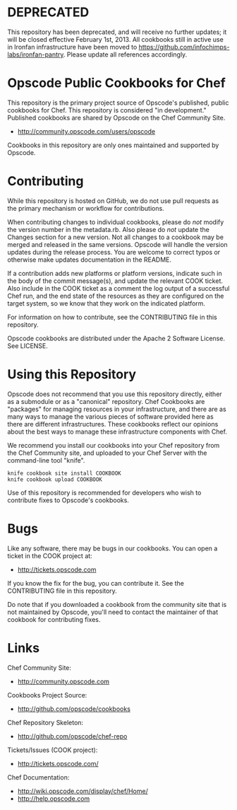 DEPRECATED
==========

This repository has been deprecated, and will receive no further updates; it will be closed effective February 1st, 2013. All cookbooks still in active use in Ironfan infrastructure have been moved to https://github.com/infochimps-labs/ironfan-pantry. Please update all references accordingly.


Opscode Public Cookbooks for Chef
=================================

This repository is the primary project source of Opscode's published, public cookbooks for Chef. This repository is considered "in development." Published cookbooks are shared by Opscode on the Chef Community Site.

* http://community.opscode.com/users/opscode

Cookbooks in this repository are only ones maintained and supported by Opscode.

Contributing
============

While this repository is hosted on GitHub, we do not use pull requests as the primary mechanism or workflow for contributions.

When contributing changes to individual cookbooks, please do _not_ modify the version number in the metadata.rb. Also please do _not_ update the Changes section for a new version. Not all changes to a cookbook may be merged and released in the same versions. Opscode will handle the version updates during the release process. You are welcome to correct typos or otherwise make updates documentation in the README.

If a contribution adds new platforms or platform versions, indicate such in the body of the commit message(s), and update the relevant COOK ticket. Also include in the COOK ticket as a comment the log output of a successful Chef run, and the end state of the resources as they are configured on the target system, so we know that they work on the indicated platform.

For information on how to contribute, see the CONTRIBUTING file in this repository.

Opscode cookbooks are distributed under the Apache 2 Software License. See LICENSE.

Using this Repository
=====================

Opscode does not recommend that you use this repository directly, either as a submodule or as a "canonical" repository. Chef Cookbooks are "packages" for managing resources in your infrastructure, and there are as many ways to manage the various pieces of software provided here as there are different infrastructures. These cookbooks reflect our opinions about the best ways to manage these infrastructure components with Chef.

We recommend you install our cookbooks into your Chef repository from the Chef Community site, and uploaded to your Chef Server with the command-line tool "knife".

    knife cookbook site install COOKBOOK
    knife cookbook upload COOKBOOK

Use of this repository is recommended for developers who wish to contribute fixes to Opscode's cookbooks.

Bugs
====

Like any software, there may be bugs in our cookbooks. You can open a ticket in the COOK project at:

* http://tickets.opscode.com

If you know the fix for the bug, you can contribute it. See the CONTRIBUTING file in this repository.

Do note that if you downloaded a cookbook from the community site that is not maintained by Opscode, you'll need to contact the maintainer of that cookbook for contributing fixes.

Links
=====

Chef Community Site:

* http://community.opscode.com

Cookbooks Project Source:

* http://github.com/opscode/cookbooks

Chef Repository Skeleton:

* http://github.com/opscode/chef-repo

Tickets/Issues (COOK project):

* http://tickets.opscode.com/

Chef Documentation:

* http://wiki.opscode.com/display/chef/Home/
* http://help.opscode.com
